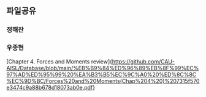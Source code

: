 ## 파일공유

### 정해찬


### 우종현
[Chapter 4. Forces and Moments review]{https://github.com/CAU-AISL/Database/blob/main/%EB%B9%84%ED%96%89%EB%8F%99%EC%97%AD%ED%95%99%20%EA%B3%B5%EC%9C%A0%20%ED%8C%8C%EC%9D%BC/Forces%20and%20Moments(Chap%204%20)%207315f570e3474c9a88b678d18073ab0e.pdf}
